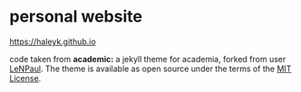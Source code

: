 # personal website
https://haleyk.github.io

code taken from **academic:** a jekyll theme for academia, forked from user [LeNPaul](https://github.com/LeNPaul/academic).
The theme is available as open source under the terms of the [MIT License](https://opensource.org/licenses/MIT).
